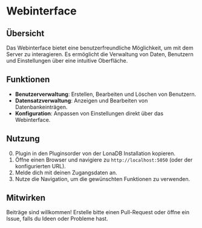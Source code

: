 # Webinterface

## Übersicht
Das Webinterface bietet eine benutzerfreundliche Möglichkeit, um mit dem Server zu interagieren. Es ermöglicht die Verwaltung von Daten, Benutzern und Einstellungen über eine intuitive Oberfläche.

## Funktionen
- **Benutzerverwaltung**: Erstellen, Bearbeiten und Löschen von Benutzern.
- **Datensatzverwaltung**: Anzeigen und Bearbeiten von Datenbankeinträgen.
- **Konfiguration**: Anpassen von Einstellungen direkt über das Webinterface.

## Nutzung
0. Plugin in den Pluginsorder von der LonaDB Installation kopieren.
1. Öffne einen Browser und navigiere zu `http://localhost:5050` (oder der konfigurierten URL).
2. Melde dich mit deinen Zugangsdaten an.
3. Nutze die Navigation, um die gewünschten Funktionen zu verwenden.

## Mitwirken
Beiträge sind willkommen! Erstelle bitte einen Pull-Request oder öffne ein Issue, falls du Ideen oder Probleme hast.
